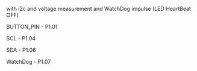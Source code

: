 with i2c and voltage measurement and WatchDog impulse (LED HeartBeat OFF)

BUTTON_PIN - P1.01

SCL - P1.04

SDA - P1.06

WatchDog - P1.07
